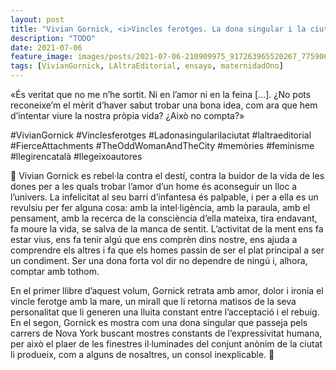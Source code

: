 ```yaml
---
layout: post
title: "Vivian Gornick, <i>Vincles ferotges. La dona singular i la ciutat</i>"
description: "TODO"
date: 2021-07-06
feature_image: images/posts/2021-07-06-210909975_917263965520267_7759069174350299268_n_17879902637405749.jpg
tags: [VivianGornick, LAltraEditorial, ensayo, maternidadOno]
---
```


«És veritat que no me n’he sortit. Ni en l’amor ni en la feina [...]. ¿No pots reconeixe’m el mèrit d’haver sabut trobar una bona idea, com ara que hem d’intentar viure la nostra pròpia vida? ¿Això no compta?»
<!--more-->

#VivianGornick #Vinclesferotges #Ladonasingularilaciutat #laltraeditorial #FierceAttachments #TheOddWomanAndTheCity #memòries #feminisme #llegirencatalà #llegeixoautores

🌃 Vivian Gornick es rebel·la contra el destí, contra la buidor de la vida de les dones per a les quals trobar l’amor d’un home és aconseguir un lloc a l’univers. La infelicitat al seu barri d’infantesa és palpable, i per a ella es un revulsiu per fer alguna cosa: amb la intel·ligència, amb la paraula, amb el pensament, amb la recerca de la consciència d’ella mateixa, tira endavant, fa moure la vida, se salva de la manca de sentit. L’activitat de la ment ens fa estar vius, ens fa tenir algú que ens comprèn dins nostre, ens ajuda a comprendre els altres i fa que els homes passin de ser el plat principal a ser un condiment. Ser una dona forta vol dir no dependre de ningú i, alhora, comptar amb tothom. 

En el primer llibre d’aquest volum, Gornick retrata amb amor, dolor i ironia el vincle ferotge amb la mare, un mirall que li retorna matisos de la seva personalitat que li generen una lluita constant entre l’acceptació i el rebuig. En el segon, Gornick es mostra com una dona singular que passeja pels carrers de Nova York buscant mostres constants de l’expressivitat humana, per això el plaer de les finestres il·luminades del conjunt anònim de la ciutat li produeix, com a alguns de nosaltres, un consol inexplicable. 🌃
